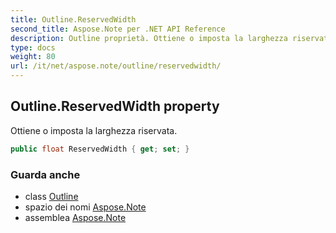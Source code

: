 ```yaml
---
title: Outline.ReservedWidth
second_title: Aspose.Note per .NET API Reference
description: Outline proprietà. Ottiene o imposta la larghezza riservata.
type: docs
weight: 80
url: /it/net/aspose.note/outline/reservedwidth/
---
```

## Outline.ReservedWidth property

Ottiene o imposta la larghezza riservata.

```csharp
public float ReservedWidth { get; set; }
```

### Guarda anche

* class [Outline](../)
* spazio dei nomi [Aspose.Note](../../outline/)
* assemblea [Aspose.Note](../../../)


